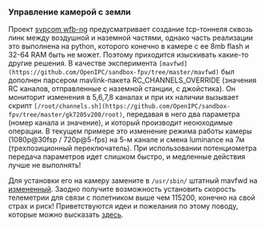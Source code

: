 ### Управление камерой с земли

Проект [svpcom wfb-ng](https://github.com/svpcom/wfb-ng) предусматривает создание tcp-тоннеля сквозь линк между воздушной и наземной частями, однако часть реализации это выполнена на python, которого конечно в камере с ее 8mb flash и 32-64 RAM быть не может.
Поэтому приходится изыскивать какие-то другие решения. В качестве эксперимента `[mavfwd](https://github.com/OpenIPC/sandbox-fpv/tree/master/mavfwd)` был дополнен парсером mavlink-пакета RC_CHANNELS_OVERRIDE (значения RC каналов, отправленные с наземной станции, с джойстика).
Он мониторит изменения в 5,6,7,8 каналах и при их наличии вызывает скрипт `[/root/channels.sh](https://github.com/OpenIPC/sandbox-fpv/tree/master/gk7205v200/root)`, передавая в него два параметра (номер канала и значение), и который производит неоюходимые операции. В текущем примере это изменение режима работы камеры (1080p@30fsp / 720p@5-fps) на 5-м канале и смена luminance на 7м (трехпозиционный переключатель).
При использовании потенциометра передача параметров идет слишком быстро, и медленные действия лучше не выполнять!

Для установки его на камеру замените в `/usr/sbin/` штатный mavfwd на [измененный](https://github.com/OpenIPC/sandbox-fpv/tree/master/gk7205v200/usr/sbin). Заодно получите возможность установить скорость телеметрии для связи с полетником выше чем 115200, конечно на свой страх и риск!
Приветствуются идеи и пожелания по этому поводу, которые можно высказать [здесь](https://t.me/+BMyMoolVOpkzNWUy).
